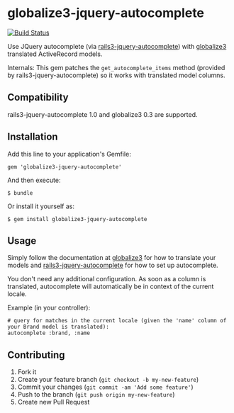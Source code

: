 # globalize3-jquery-autocomplete

[![Build Status](https://travis-ci.org/emjot/globalize3-jquery-autocomplete.png?branch=master)](https://travis-ci.org/emjot/globalize3-jquery-autocomplete)

Use JQuery autocomplete (via [rails3-jquery-autocomplete](https://github.com/crowdint/rails3-jquery-autocomplete)) with [globalize3](https://github.com/svenfuchs/globalize3) translated ActiveRecord models.

Internals: This gem patches the `get_autocomplete_items` method (provided by rails3-jquery-autocomplete) so it works with translated model columns.

## Compatibility

rails3-jquery-autocomplete 1.0 and globalize3 0.3 are supported.

## Installation

Add this line to your application's Gemfile:

    gem 'globalize3-jquery-autocomplete'

And then execute:

    $ bundle

Or install it yourself as:

    $ gem install globalize3-jquery-autocomplete

## Usage

Simply follow the documentation at [globalize3](https://github.com/svenfuchs/globalize3) for how to translate your models
and [rails3-jquery-autocomplete](https://github.com/crowdint/rails3-jquery-autocomplete) for how to set up autocomplete.

You don't need any additional configuration. As soon as a column is translated, autocomplete will automatically be in context of the current locale.

Example (in your controller):

    # query for matches in the current locale (given the 'name' column of your Brand model is translated):
    autocomplete :brand, :name


## Contributing

1. Fork it
2. Create your feature branch (`git checkout -b my-new-feature`)
3. Commit your changes (`git commit -am 'Add some feature'`)
4. Push to the branch (`git push origin my-new-feature`)
5. Create new Pull Request
